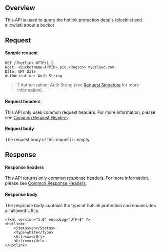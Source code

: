 ## Overview
This API is used to query the hotlink protection details (blocklist and allowlist) about a bucket.

## Request
#### Sample request

```
GET /?hotlink HTTP/1.1
Host: <BucketName-APPID>.pic.<Region>.myqcloud.com 
Date: GMT Date
Authorization: Auth String
```

>? Authorization: Auth String (see [Request Signature](https://intl.cloud.tencent.com/document/product/436/7778) for more information).
>

#### Request headers

This API only uses common request headers. For more information, please see [Common Request Headers](https://intl.cloud.tencent.com/document/product/436/7728).

#### Request body

The request body of this request is empty.


## Response
#### Response headers

This API returns only common response headers. For more information, please see [Common Response Headers](https://intl.cloud.tencent.com/document/product/436/7729).

#### Response body
The response body contains the type of hotlink protection and enumerates all allowed URLs.

```
<?xml version="1.0" encoding="UTF-8" ?>
<Hotlink>
	<Status>on</Status>
	<Type>white</Type>
	<Url>xxx</Url>
	<Url>xxx</Url>
</Hotlink>
```
  
